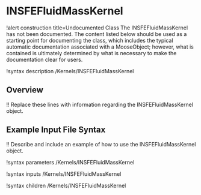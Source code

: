 # INSFEFluidMassKernel

!alert construction title=Undocumented Class
The INSFEFluidMassKernel has not been documented. The content listed below should be used as a starting point for
documenting the class, which includes the typical automatic documentation associated with a
MooseObject; however, what is contained is ultimately determined by what is necessary to make the
documentation clear for users.

!syntax description /Kernels/INSFEFluidMassKernel

## Overview

!! Replace these lines with information regarding the INSFEFluidMassKernel object.

## Example Input File Syntax

!! Describe and include an example of how to use the INSFEFluidMassKernel object.

!syntax parameters /Kernels/INSFEFluidMassKernel

!syntax inputs /Kernels/INSFEFluidMassKernel

!syntax children /Kernels/INSFEFluidMassKernel
